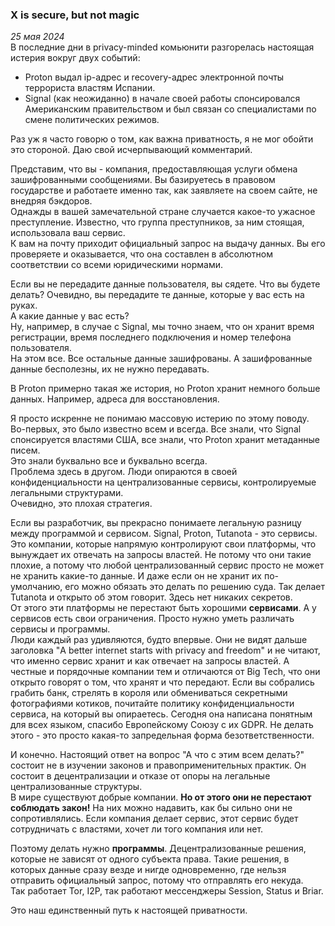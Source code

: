 ### X is secure, but not magic
*25 мая 2024*  
В последние дни в privacy-minded комьюнити разгорелась настоящая истерия вокруг двух событий: 
- Proton выдал ip-адрес и recovery-адрес электронной почты террориста властям Испании.
- Signal (как неожиданно) в начале своей работы спонсировался Американским правительством и был связан со специалистами по смене политических режимов.

Раз уж я часто говорю о том, как важна приватность, я не мог обойти это стороной. Даю свой исчерпывающий комментарий.

Представим, что вы - компания, предоставляющая услуги обмена зашифрованными сообщениями. Вы базируетесь в правовом государстве и работаете именно так, как заявляете на своем сайте, не внедряя бэкдоров.  
Однажды в вашей замечательной стране случается какое-то ужасное преступление. Известно, что группа преступников, за ним стоящая, использовала ваш сервис.  
К вам на почту приходит официальный запрос на выдачу данных. Вы его проверяете и оказывается, что она составлен в абсолютном соответствии со всеми юридическими нормами.  
  
Если вы не передадите данные пользователя, вы сядете. Что вы будете делать? Очевидно, вы передадите те данные, которые у вас есть на руках.  
А какие данные у вас есть?  
Ну, например, в случае с Signal, мы точно знаем, что он хранит время регистрации, время последнего подключения и номер телефона пользователя.  
На этом все. Все остальные данные зашифрованы. А зашифрованные данные бесполезны, их не нужно передавать.  
  
В Proton примерно такая же история, но Proton хранит немного больше данных. Например, адреса для восстановления.  
  
Я просто искренне не понимаю массовую истерию по этому поводу. Во-первых, это было известно всем и всегда. Все знали, что Signal спонсируется властями США, все знали, что Proton хранит метаданные писем.  
Это знали буквально все и буквально всегда.  
Проблема здесь в другом. Люди опираются в своей конфиденциальности на централизованные сервисы, контролируемые легальными структурами.  
Очевидно, это плохая стратегия.  
  
Если вы разработчик, вы прекрасно понимаете легальную разницу между программой и сервисом. Signal, Proton, Tutanota - это сервисы. Это компании, которые напрямую контролируют свои платформы, что вынуждает их отвечать на запросы властей. Не потому что они такие плохие, а потому что любой централизованный сервис просто не может не хранить какие-то данные. И даже если он не хранит их по-умолчанию, его можно обязать это делать по решению суда. Так делает Tutanota и открыто об этом говорит. Здесь нет никаких секретов.  
От этого эти платформы не перестают быть хорошими **сервисами**. А у сервисов есть свои ограничения. Просто нужно уметь различать сервисы и программы.    
Люди каждый раз удивляются, будто впервые. Они не видят дальше заголовка "A better internet starts with privacy and freedom" и не читают, что именно сервис хранит и как отвечает на запросы властей. А честные и порядочные компании тем и отличаются от Big Tech, что они открыто говорят о том, что хранят и что передают. 
Если вы собрались грабить банк, стрелять в короля или обмениваться секретными фотографиями котиков, почитайте политику конфиденциальности сервиса, на который вы опираетесь. Сегодня она написана понятным для всех языком, спасибо Европейскому Союзу с их GDPR. Не делать этого - это просто какая-то запредельная форма безответственности.  
  
И конечно. Настоящий ответ на вопрос "А что с этим всем делать?" состоит не в изучении законов и правоприменительных практик. Он состоит в децентрализации и отказе от опоры на легальные централизованные структуры.  
В мире существуют добрые компании. **Но от этого они не перестают соблюдать закон!** На них можно надавить, как бы сильно они не сопротивлялись. Если компания делает сервис, этот сервис будет сотрудничать с властями, хочет ли того компания или нет.  
  
Поэтому делать нужно **программы**. Децентрализованные решения, которые не зависят от одного субъекта права. Такие решения, в которых данные сразу везде и нигде одновременно, где нельзя отправить официальный запрос, потому что отправлять его некуда.  
Так работает Tor, I2P, так работают мессенджеры Session, Status и Briar.  
  
Это наш единственный путь к настоящей приватности.
